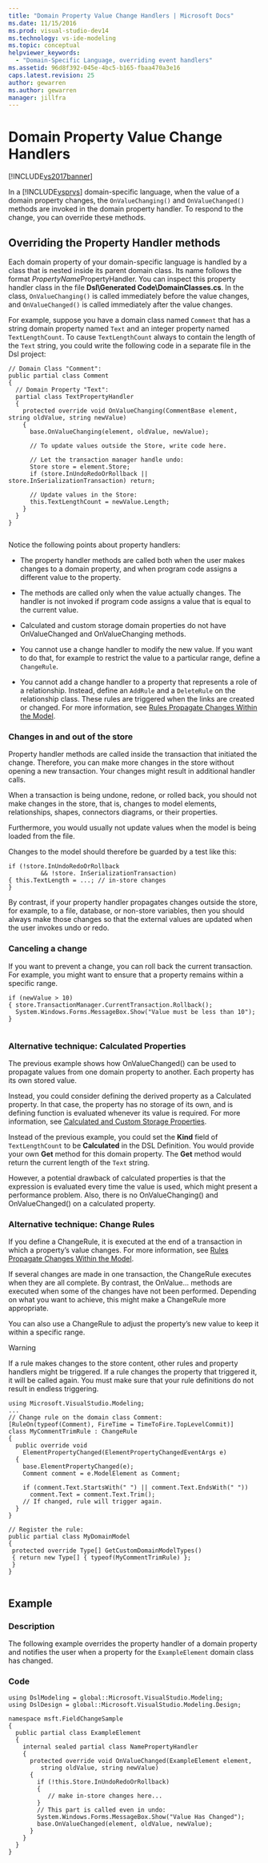 ```yaml
---
title: "Domain Property Value Change Handlers | Microsoft Docs"
ms.date: 11/15/2016
ms.prod: visual-studio-dev14
ms.technology: vs-ide-modeling
ms.topic: conceptual
helpviewer_keywords: 
  - "Domain-Specific Language, overriding event handlers"
ms.assetid: 96d8f392-045e-4bc5-b165-fbaa470a3e16
caps.latest.revision: 25
author: gewarren
ms.author: gewarren
manager: jillfra
---
```

# Domain Property Value Change Handlers
[!INCLUDE[vs2017banner](../includes/vs2017banner.md)]

In a [!INCLUDE[vsprvs](../includes/vsprvs-md.md)] domain-specific language, when the value of a domain property changes, the `OnValueChanging()` and `OnValueChanged()` methods are invoked in the domain property handler. To respond to the change, you can override these methods.  
  
## Overriding the Property Handler methods   
 Each domain property of your domain-specific language is handled by a class that is nested inside its parent domain class. Its name follows the format *PropertyName*PropertyHandler. You can inspect this property handler class in the file **Dsl\Generated Code\DomainClasses.cs**. In the class, `OnValueChanging()` is called immediately before the value changes, and `OnValueChanged()` is called immediately after the value changes.  
  
 For example, suppose you have a domain class named `Comment` that has a string domain property named `Text` and an integer property named `TextLengthCount`. To cause `TextLengthCount` always to contain the length of the `Text` string, you could write the following code in a separate file in the Dsl project:  
  
```  
// Domain Class "Comment":  
public partial class Comment   
{  
  // Domain Property "Text":  
  partial class TextPropertyHandler  
  {  
    protected override void OnValueChanging(CommentBase element, string oldValue, string newValue)  
    {  
      base.OnValueChanging(element, oldValue, newValue);  
  
      // To update values outside the Store, write code here.  
  
      // Let the transaction manager handle undo:  
      Store store = element.Store;  
      if (store.InUndoRedoOrRollback || store.InSerializationTransaction) return;  
  
      // Update values in the Store:  
      this.TextLengthCount = newValue.Length;  
    }  
  }  
}  
  
```  
  
 Notice the following points about property handlers:  
  
- The property handler methods are called both when the user makes changes to a domain property, and when program code assigns a different value to the property.  
  
- The methods are called only when the value actually changes. The handler is not invoked if program code assigns a value that is equal to the current value.  
  
- Calculated and custom storage domain properties do not have OnValueChanged and OnValueChanging methods.  
  
- You cannot use a change handler to modify the new value. If you want to do that, for example to restrict the value to a particular range, define a `ChangeRule`.  
  
- You cannot add a change handler to a property that represents a role of a relationship. Instead, define an `AddRule` and a `DeleteRule` on the relationship class. These rules are triggered when the links are created or changed. For more information, see [Rules Propagate Changes Within the Model](../modeling/rules-propagate-changes-within-the-model.md).  
  
### Changes in and out of the store  
 Property handler methods are called inside the transaction that initiated the change. Therefore, you can make more changes in the store without opening a new transaction. Your changes might result in additional handler calls.  
  
 When a transaction is being undone, redone, or rolled back, you should not make changes in the store,  that is, changes to model elements, relationships, shapes, connectors  diagrams, or their properties.  
  
 Furthermore, you would usually not update values when the model is being loaded from the file.  
  
 Changes to the model should therefore be guarded by a test like this:  
  
```  
if (!store.InUndoRedoOrRollback   
         && !store. InSerializationTransaction)  
{ this.TextLength = ...; // in-store changes   
}  
```  
  
 By contrast, if your property handler propagates changes outside the store,  for example, to a file, database, or non-store variables, then you should always make those changes so that the external values are updated when the user invokes undo or redo.  
  
### Canceling a change  
 If you want to prevent a change, you can roll back the current transaction. For example, you might want to ensure that a property remains within a specific range.  
  
```  
if (newValue > 10)   
{ store.TransactionManager.CurrentTransaction.Rollback();  
  System.Windows.Forms.MessageBox.Show("Value must be less than 10");  
}  
  
```  
  
### Alternative technique: Calculated Properties  
 The previous example shows how OnValueChanged() can be used to propagate values from one domain property to another. Each property has its own stored value.  
  
 Instead, you could consider defining the derived property as a Calculated property. In that case, the property has no storage of its own, and is defining function is evaluated whenever its value is required. For more information, see [Calculated and Custom Storage Properties](../modeling/calculated-and-custom-storage-properties.md).  
  
 Instead of the previous example, you could set the **Kind** field of `TextLengthCount` to be **Calculated** in the DSL Definition. You would provide your own **Get** method for this domain property. The **Get** method would return the current length of the `Text` string.  
  
 However, a potential drawback of calculated properties is that the expression is evaluated every time the value is used, which might present a performance problem. Also, there is no OnValueChanging() and OnValueChanged() on a calculated property.  
  
### Alternative technique: Change Rules  
 If you define a ChangeRule, it is executed at the end of a transaction in which a property’s value changes.  For more information, see [Rules Propagate Changes Within the Model](../modeling/rules-propagate-changes-within-the-model.md).  
  
 If several changes are made in one transaction, the ChangeRule executes when they are all complete. By contrast, the OnValue... methods are executed when some of the changes have not been performed. Depending on what you want to achieve, this might make a ChangeRule more appropriate.  
  
 You can also use a ChangeRule to adjust the property’s new value to keep it within a specific range.  
  
> [!WARNING]
>  If a rule makes changes to the store content, other rules and property handlers might be triggered. If a rule changes the property that triggered it, it will be called again. You must make sure that your rule definitions do not result in endless triggering.  
  
```  
using Microsoft.VisualStudio.Modeling;   
...  
// Change rule on the domain class Comment:  
[RuleOn(typeof(Comment), FireTime = TimeToFire.TopLevelCommit)]   
class MyCommentTrimRule : ChangeRule  
{  
  public override void   
    ElementPropertyChanged(ElementPropertyChangedEventArgs e)  
  {  
    base.ElementPropertyChanged(e);  
    Comment comment = e.ModelElement as Comment;  
  
    if (comment.Text.StartsWith(" ") || comment.Text.EndsWith(" "))  
      comment.Text = comment.Text.Trim();  
    // If changed, rule will trigger again.  
  }  
}  
  
// Register the rule:   
public partial class MyDomainModel   
{  
 protected override Type[] GetCustomDomainModelTypes()   
 { return new Type[] { typeof(MyCommentTrimRule) };   
 }  
}  
  
```  
  
## Example  
  
### Description  
 The following example overrides the property handler of a domain property and notifies the user when a property for the `ExampleElement` domain class has changed.  
  
### Code  
  
```  
using DslModeling = global::Microsoft.VisualStudio.Modeling;  
using DslDesign = global::Microsoft.VisualStudio.Modeling.Design;  
  
namespace msft.FieldChangeSample  
{  
  public partial class ExampleElement  
  {  
    internal sealed partial class NamePropertyHandler  
    {  
      protected override void OnValueChanged(ExampleElement element,  
         string oldValue, string newValue)  
      {  
        if (!this.Store.InUndoRedoOrRollback)  
        {  
           // make in-store changes here...  
        }  
        // This part is called even in undo:  
        System.Windows.Forms.MessageBox.Show("Value Has Changed");  
        base.OnValueChanged(element, oldValue, newValue);  
      }  
    }  
  }  
}  
```  
